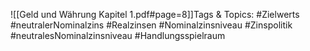 
![[Geld und Währung Kapitel 1.pdf#page=8]]Tags & Topics:
   #Zielwerts
   #neutralerNominalzins
   #Realzinsen
   #Nominalzinsniveau
   #Zinspolitik
   #neutralesNominalzinsniveau
   #Handlungsspielraum